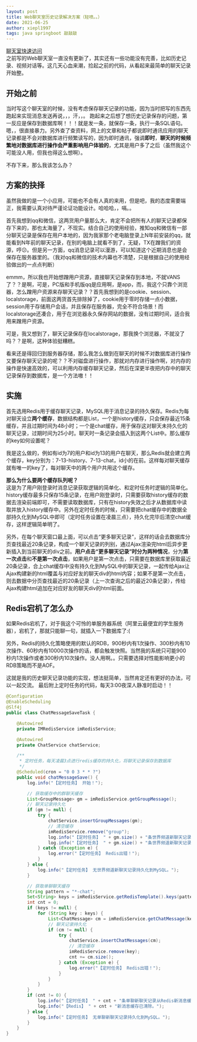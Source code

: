 ```yaml
---
layout: post
title: Web聊天室历史记录解决方案（轻喷。。）
date: 2021-06-25
author: xiepl1997
tags: java springboot 敲敲敲
---
```


[聊天室快速访问](http://www.xpllyn.com/chatroom)  
之前写的Web聊天室一直没有更新了，其实还有一些功能没有完善，比如历史记录、视频对话等。这几天心血来潮，捡起之前的代码，从看起来最简单的聊天记录开始整。  

## 开始之前
当时写这个聊天室的时候，没有考虑保存聊天记录的功能，因为当时把写的东西先跑起来实现消息发送再说，，，汗，，。 跑起来之后想了想历史记录保存的问题，第一反应是保存到数据库啊！！！就是发一条，就保存一条，执行一条SQL语句。嗯，，很直接暴力。另外查了查资料，网上的文章和帖子都说即时通讯应用的聊天记录都是不会对数据库进行频繁读写的，因为即时通讯，强调**即时**，**聊天的时候频繁地对数据库进行操作会严重影响用户体验的**，尤其是用户多了之后（虽然我这个可能没人用，但我也得这么想啊）。  

不存下来，那么我该怎么办？

## 方案的抉择
虽然我做的是一个小应用，可能也不会有人真的来用，但是吧，我的态度需要端正，我需要认真对待严谨论证功能设计。哈哈哈，，嗝。。  

首先我想到qq和微信，这两货用户量那么大，肯定不会把所有人的聊天记录都保存下来的，那也太海量了，不现实。结合自己的使用经验，推知qq和微信有一部分聊天记录是保存在用户本地的，因为我家那个老电脑登录上N年前安装的qq，就能看到N年前的聊天记录，在别的电脑上就看不到了，无疑，TX在蹭我们的资源，哼😕。但是另一方面，qq消息记录可以漫游，可以知道这个近期消息也是会保存在服务器里的。（我对qq和微信的技术内幕也不清楚，只是根据自己的使用经验做出的一点点判断）  

emmm，所以我也开始想蹭用户资源，直接聊天记录保存到本地，不就VANS了？？是啊，可是，PC版和手机版qq是应用啊，是app，而，我这个只靠个浏览器，怎么蹭用户资源来存聊天记录？？首先我想到的是cookie、session、localstorage，前面这两货首先排除掉了，cookie用于零时存储一点小数据，session用于存储用户会话，并且保存在服务器，完全不符合场景！而localstorage还凑合，用于在浏览器永久保存网站的数据，没有过期时间，适合我用来蹭用户资源。  

可是，我又想到了，聊天记录保存在localstorage，那我换个浏览器，不就没了吗？？是啊，这种体验挺糟糕。  

看来还是得回归到服务器存储，那么我怎么做到在聊天的时候不对数据库进行操作又要保存聊天记录的呢？？不对磁盘进行操作，那就对内存进行操作啊，对内存的操作是快速高效的，可以利用内存缓存聊天记录，然后在深更半夜把内存中的聊天记录保存到数据库，是一个方法嗷！！

## 实施
首先选用Redis用于缓存聊天记录，MySQL用于消息记录的持久保存。Redis为每对聊天设立**两个缓存**，数据结构都是List，一个是history缓存，只会保存最近15条缓存，并且过期时间为48小时；一个是chat缓存，用于保存这对聊天未持久化的聊天记录，过期时间为25小时。聊天时一条记录会插入到这两个List中。那么缓存的key如何设置呢？  

我是这么做的，例如有id为7的用户和id为13的用户在聊天，那么Redis就会建立两个缓存，key分别为：7-13-history、7-13-chat，id小的在前。这样每对聊天缓存就有唯一的key了，每对聊天中的两个用户共用这个缓存。  

**那么为什么要两个缓存队列呢？**  
这是为了用户刚登录时消息记录获取逻辑的简单化、和定时任务时逻辑的简单化。history缓存最多只保存15条记录，在用户刚登录时，只需要获取history缓存的数据去渲染前端即可，不需要读取数据库，只有在history失效之后才从数据库中读取并放入history缓存中。另外在定时任务的时候，只需要把chat缓存中的数据全部持久化到MySQL中即可（定时任务设置在凌晨三点），持久化完毕后清空chat缓存，这样逻辑简单明了。  

另外，在每个聊天窗口最上面，可以点击“更多聊天记录”，这样的话会去数据库分页查找最近20条记录，构成一个聊天记录的列别，通过Ajax渲染完html后异步更新插入到当前聊天的div之前。**用户点击“更多聊天记录”时分为两种情况**，分为**第一次点击**和**不是第一次点击**，如果用户是第一次点击，只需要在数据库里获取最近20条记录，合上chat缓存中没有持久化到MySQL中的聊天记录，一起传给Ajax让Ajax构建新的html覆盖与对应好友的聊天div的html内容；如果不是第一次点击，则去数据中分页查找最近的20条记录（上一次查询之后的最近20条记录），传给Ajax构建html追加在对应好友的聊天div的html前面。

## Redis宕机了怎么办
如果Redis宕机了，对于我这个可怜的单服务器系统（阿里云最便宜的学生服务器），宕机了，那就只能聊一句，就插入一下数据库了:(  

另外，Redis的持久化策略使用的默认的RDB，900秒内有1次操作、300秒内有10次操作、60秒内有10000次操作的话，都会触发快照。当然我的系统只可能900秒内1次操作或者300秒内10次操作。没人用啊。。只需要选择对性能影响更小的RDB策略而不是AOF。  

这就是我的历史聊天记录功能的实现，想法挺简单，当然肯定还有更好的办法，可以一起交流。
最后附上定时任务的代码，每天3:00夜深人静准时启动！！
```java
@Configuration
@EnableScheduling
@Slf4j
public class ChatMessageSaveTask {

    @Autowired
    private IMRedisService imRedisService;

    @Autowired
    private ChatService chatService;

    /**
     * 定时任务，每天凌晨3点进行redis缓存的持久化，将聊天记录保存到数据库
     */
    @Scheduled(cron = "0 0 3 * * ?")
    public void chatMessageSave() {
        log.info("【定时任务】 开始！");

        // 获取缓存中的群聊天缓存
        List<GroupMessage> gm = imRedisService.getGroupMessage();
        // 聊天记录持久化
        if (gm != null) {
            try {
                chatService.insertGroupMessages(gm);
                // 清空缓存
                imRedisService.remove("group");
                log.info("【定时任务】 " + gm.size() + "条世界频道新聊天记录持久化到MySQL。");
                log.info("【定时任务】 " + gm.size() + "条世界频道新聊天记录缓存已清空。");
            } catch (Exception e) {
                log.error("【定时任务】 Redis出错！");
            }
        } else {
            log.info("【定时任务】 无世界频道新聊天记录持久化到MySQL。");
        }

        // 获取单聊聊天缓存
        String pattern = "*-chat";
        Set<String> keys = imRedisService.getRedisTemplate().keys(pattern);
        int cnt = 0;
        if (keys != null) {
            for (String key : keys) {
                List<ChatMessage> cm = imRedisService.getChatMessage(key);
                // 聊天记录持久化
                if (cm != null) {
                    try {
                        chatService.insertChatMessages(cm);
                        // 清空缓存
                        imRedisService.remove(key);
                        cnt += cm.size();
                    } catch (Exception e) {
                        log.error("【定时任务】 Redis出错！");
                    }
                }
            }
        }
        if (cnt != 0) {
            log.info("【定时任务】 " + cnt + "条单聊新聊天记录从Redis新消息缓存持久化到MySQL。");
            log.info("【Redis】 " + cnt + "新消息缓存已清除。");
        } else {
            log.info("【定时任务】 无单聊新聊天记录持久化到MySQL。");
        }
    }
}
```